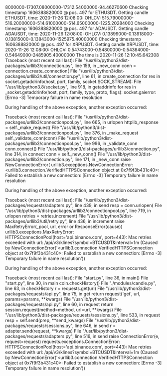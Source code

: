8000000-17307.08000000-17312.54000000-94.46270600
Checking timestamp 1606388820000 @ pos. 497 for ETHUSDT.
Getting candle ETHUSDT, time: 2020-11-26 12:08:00: OHLCV: 515.79000000-516.20000000-514.61000000-514.65000000-1225.20284000
Checking timestamp 1606388820000 @ pos. 497 for ADAUSDT.
Getting candle ADAUSDT, time: 2020-11-26 12:08:00: OHLCV: 0.13899000-0.13918000-0.13815000-0.13843000-1525975.40000000
Checking timestamp 1606388820000 @ pos. 497 for XRPUSDT.
Getting candle XRPUSDT, time: 2020-11-26 12:08:00: OHLCV: 0.54743000-0.54800000-0.54364000-0.54649000-2485905.40000000
The time is 2020-11-26 12:10:45.642308
Traceback (most recent call last):
  File "/usr/lib/python3/dist-packages/urllib3/connection.py", line 159, in _new_conn
    conn = connection.create_connection(
  File "/usr/lib/python3/dist-packages/urllib3/util/connection.py", line 61, in create_connection
    for res in socket.getaddrinfo(host, port, family, socket.SOCK_STREAM):
  File "/usr/lib/python3.8/socket.py", line 918, in getaddrinfo
    for res in _socket.getaddrinfo(host, port, family, type, proto, flags):
socket.gaierror: [Errno -3] Temporary failure in name resolution

During handling of the above exception, another exception occurred:

Traceback (most recent call last):
  File "/usr/lib/python3/dist-packages/urllib3/connectionpool.py", line 665, in urlopen
    httplib_response = self._make_request(
  File "/usr/lib/python3/dist-packages/urllib3/connectionpool.py", line 376, in _make_request
    self._validate_conn(conn)
  File "/usr/lib/python3/dist-packages/urllib3/connectionpool.py", line 996, in _validate_conn
    conn.connect()
  File "/usr/lib/python3/dist-packages/urllib3/connection.py", line 314, in connect
    conn = self._new_conn()
  File "/usr/lib/python3/dist-packages/urllib3/connection.py", line 171, in _new_conn
    raise NewConnectionError(
urllib3.exceptions.NewConnectionError: <urllib3.connection.VerifiedHTTPSConnection object at 0x7f9f3b431c40>: Failed to establish a new connection: [Errno -3] Temporary failure in name resolution

During handling of the above exception, another exception occurred:

Traceback (most recent call last):
  File "/usr/lib/python3/dist-packages/requests/adapters.py", line 439, in send
    resp = conn.urlopen(
  File "/usr/lib/python3/dist-packages/urllib3/connectionpool.py", line 719, in urlopen
    retries = retries.increment(
  File "/usr/lib/python3/dist-packages/urllib3/util/retry.py", line 436, in increment
    raise MaxRetryError(_pool, url, error or ResponseError(cause))
urllib3.exceptions.MaxRetryError: HTTPSConnectionPool(host='api.binance.com', port=443): Max retries exceeded with url: /api/v3/klines?symbol=BTCUSDT&interval=1m (Caused by NewConnectionError('<urllib3.connection.VerifiedHTTPSConnection object at 0x7f9f3b431c40>: Failed to establish a new connection: [Errno -3] Temporary failure in name resolution'))

During handling of the above exception, another exception occurred:

Traceback (most recent call last):
  File "start.py", line 36, in <module>
    main()
  File "start.py", line 30, in main
    coin.checkHistory()
  File "./modules/candle.py", line 63, in checkHistory
    r = requests.get(url)
  File "/usr/lib/python3/dist-packages/requests/api.py", line 75, in get
    return request('get', url, params=params, **kwargs)
  File "/usr/lib/python3/dist-packages/requests/api.py", line 60, in request
    return session.request(method=method, url=url, **kwargs)
  File "/usr/lib/python3/dist-packages/requests/sessions.py", line 533, in request
    resp = self.send(prep, **send_kwargs)
  File "/usr/lib/python3/dist-packages/requests/sessions.py", line 646, in send
    r = adapter.send(request, **kwargs)
  File "/usr/lib/python3/dist-packages/requests/adapters.py", line 516, in send
    raise ConnectionError(e, request=request)
requests.exceptions.ConnectionError: HTTPSConnectionPool(host='api.binance.com', port=443): Max retries exceeded with url: /api/v3/klines?symbol=BTCUSDT&interval=1m (Caused by NewConnectionError('<urllib3.connection.VerifiedHTTPSConnection object at 0x7f9f3b431c40>: Failed to establish a new connection: [Errno -3] Temporary failure in name resolution'))
